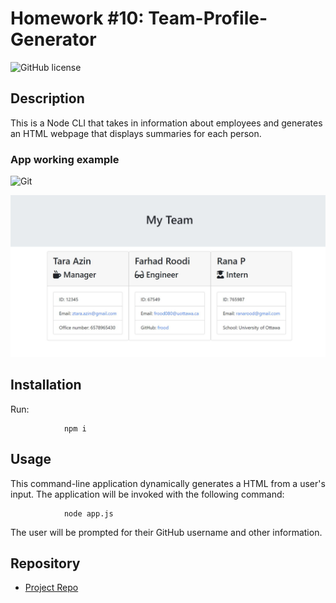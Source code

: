 # Homework #10: Team-Profile-Generator

![GitHub license](https://img.shields.io/badge/Made%20by-%40tarazin-pink)

## Description

This is a Node CLI that takes in information about employees and generates an HTML webpage that displays summaries for each person. 

### App working example

![Git](file.gif)

![Foto1](Capture1.JPG)

## Installation
Run:

                npm i

## Usage

This command-line application dynamically generates a HTML from a user's input. The application will be invoked with the following command:

                node app.js

The user will be prompted for their GitHub username and other information.


## Repository

- [Project Repo](https://github.com/tarazin/Team-Profile-Generator)
